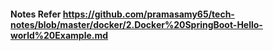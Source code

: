 #### Notes Refer https://github.com/pramasamy65/tech-notes/blob/master/docker/2.Docker%20SpringBoot-Hello-world%20Example.md

